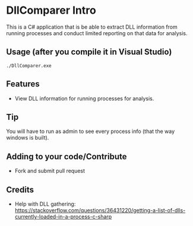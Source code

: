 # DllComparer Intro
This is a C# application that is be able to extract DLL information from running processes and conduct limited reporting on that data for analysis.

## Usage (after you compile it in Visual Studio)

    ./DllComparer.exe
    
## Features
- View DLL information for running processes for analysis.

## Tip
  You will have to run as admin to see every process info (that the way windows is built).
  
## Adding to your code/Contribute
- Fork and submit pull request

## Credits
- Help with DLL gathering: https://stackoverflow.com/questions/36431220/getting-a-list-of-dlls-currently-loaded-in-a-process-c-sharp
